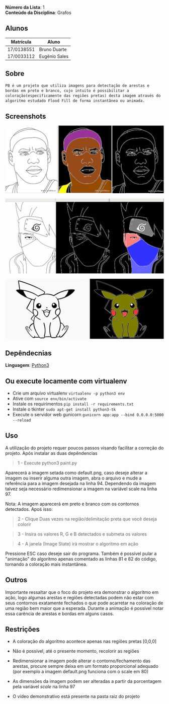 

**Número da Lista**: 1<br>
**Conteúdo da Disciplina**: Grafos<br>

## Alunos
|Matrícula | Aluno |
| -- | -- |
| 17/0138551|Bruno Duarte|
| 17/0033112|Eugênio Sales|

## Sobre 
    PB é um projeto que utiliza imagens para detectação de arestas e bordas em preto e branco, cujo intuito é possibilitar a coloração(especificamente das regiões pretas) desta imagem através do algoritmo estudado Flood Fill de forma instantânea ou animada.

## Screenshots

![image example](./screenshots/3.png)

![image example](./screenshots/1.png)

![image example](./screenshots/2.png)


## Depêndecnias

**Linguagem**: [Python3](https://www.python.org/)
<br>

## Ou execute locamente com virtualenv
- Crie um arquivo virtualenv `virtualenv -p python3 env`
- Ative com `source env/bin/activate`
- Instale os requirimentos `pip install -r requirements.txt`
- Instale o tkinter `sudo apt-get install python3-tk`
- Execute o servidor web gunicorn `gunicorn app:app --bind 0.0.0.0:5000 --reload`


## Uso 
A utilização do projeto requer poucos passos visando facilitar a correção do projeto. Após instalar as duas depêndencias

> 1 - Execute python3 paint.py

Aparecerá a imagem setada como default.png, caso deseje alterar a imagem ou inserir alguma outra imagem, abra o arquivo e mude a referência para a imagem desejada na linha 94. Dependendo da imagem talvez seja necessário redimensionar a imagem na variável scale na linha 97.

Nota: A imagem aparecerá em preto e branco com os contornos detectados. Apoś isso:

> 2 - Clique Duas vezes na região/delimitação preta que você deseja colorir 

> 3 - Insira os valores R, G e B detectados e submeta os valores

> 4 - A janela (Image State) irá mostrar o algoritmo em ação

Pressione ESC caso deseje sair do programa. Também é possível pular a "animação" do algoritmo apenas comentado as linhas 81 e 82 do código, tornando a coloração mais instantânea.


## Outros 
Importante ressaltar que o foco do projeto era demonstrar o algoritmo em ação, logo algumas arestas e regiões detectadas podem não estar com seus contornos exatamente fechados o que pode acarretar na coloração de uma região bem maior que a esperada. Durante a animação é possível notar essa carência de arestas e bordas em alguns casos. 

## Restrições
 * A coloração do algoritmo acontece apenas nas regiões pretas [0,0,0]

 * Não é possível, até o presente momento, recolorir as regiões

* Redimensionar a imagem pode alterar o contorno/fechamento das arestas, procure sempre deixa em um formato proporcional adequado (por exemplo a imagem default.png funciona com o scale em 80)

* As dimensões da imagem podem ser alteradas a partir da porcentagem pela variável _scale_ na linha 97

* O vídeo demonstrativo está presente na pasta raiz do projeto 


